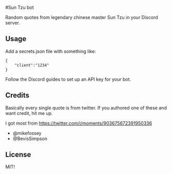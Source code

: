 #Sun Tzu bot

Random quotes from legendary chinese master Sun Tzu in your Discord server.

## Usage

Add a secrets.json file with something like:

	{
		"client":"1234"
	}

Follow the Discord guides to set up an API key for your bot.

## Credits

Basically every single quote is from twitter. If you authored one of these and want credit, hit me up.

I got most from https://twitter.com/i/moments/903675672391950336

- @mikefossey
- @BevisSimpson

## License
MIT! 